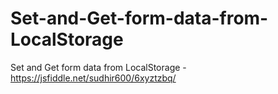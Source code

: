 # Set-and-Get-form-data-from-LocalStorage
Set and Get form data from LocalStorage - https://jsfiddle.net/sudhir600/6xyztzbq/
